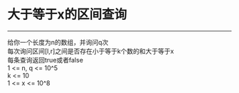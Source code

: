 # 大于等于x的区间查询

---

给你一个长度为n的数组，并询问q次  
每次询问区间[l,r]之间是否存在小于等于k个数的和大于等于x  
每条查询返回true或者false  
1 <= n, q <= 10^5  
k <= 10  
1 <= x <= 10^8